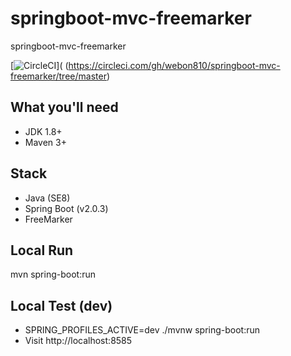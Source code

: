 # springboot-mvc-freemarker
springboot-mvc-freemarker

[![CircleCI](https://circleci.com/gh/webon810/springboot-mvc-freemarker/tree/master.svg?style=svg&circle-token=c301b3009826bcb8934baa0b64fce3e97d284435)](
(https://circleci.com/gh/webon810/springboot-mvc-freemarker/tree/master)

## What you'll need
- JDK 1.8+
- Maven 3+

## Stack
- Java (SE8)
- Spring Boot (v2.0.3)
- FreeMarker

## Local Run
mvn spring-boot:run 

## Local Test (dev)
- SPRING_PROFILES_ACTIVE=dev ./mvnw spring-boot:run
- Visit http://localhost:8585
